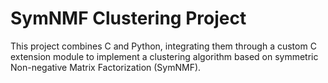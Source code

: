 # SymNMF Clustering Project
This project combines C and Python, integrating them through a custom C extension module to implement a clustering algorithm based on symmetric Non-negative Matrix Factorization (SymNMF).

